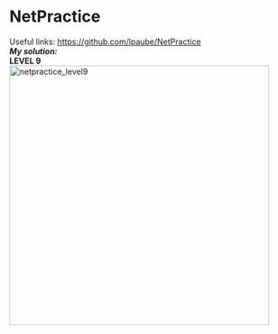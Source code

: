 # NetPractice
Useful links: https://github.com/lpaube/NetPractice <br>
<i><b>My solution:</b></i> <br>
<b>LEVEL 9</b> <br>
<img width="460" alt="netpractice_level9" src="https://github.com/tlukanie/42_NetPractice/assets/120662241/76b235e1-47ad-4f3c-9716-d34efc7c178b">
